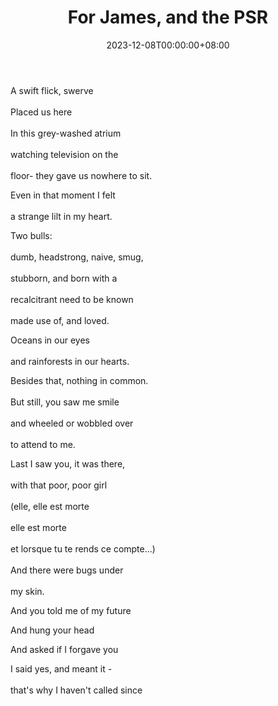 ﻿---
draft: false
title: "For James, and the PSR"
date: 2023-12-08T00:00:00+08:00
---



A swift flick, swerve <br>  
Placed us here <br>  
In this grey-washed atrium <br>  
watching television on the <br>  
floor- they gave us nowhere to sit. <br>  

Even in that moment I felt <br>  
a strange lilt in my heart.<br>  

Two bulls: <br>  
dumb, headstrong, naive, smug, <br>  
stubborn, and born with a <br>  
recalcitrant need to be known <br>  
made use of, and loved. <br>  

 Oceans in our eyes <br>  
and rainforests in our hearts. <br>  

Besides that, nothing in common. <br>  
But still, you saw me smile <br>  
and wheeled or wobbled over <br>  
to attend to me. <br>  

Last I saw you, it was there, <br>  
with that poor, poor girl <br>  
(elle, elle est morte <br>  
elle est morte <br>  
et lorsque tu te rends ce compte...) <br>  
And there were bugs under <br>  
my skin. <br>  

And you told me of my future

And hung your head
 
And asked if I forgave you 

I said yes, and meant it - <br>  
that's why I haven't called since
